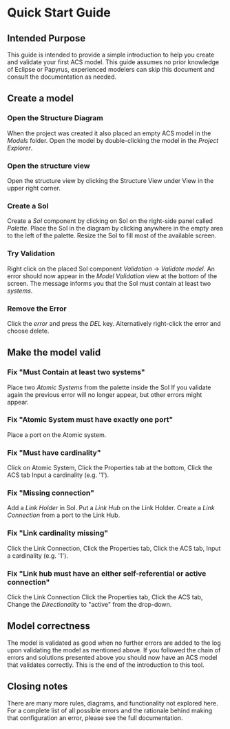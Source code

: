 # Quick Start Guide
## Intended Purpose
This guide is intended to provide a simple introduction to help you create and validate your first ACS model. This guide assumes no prior knowledge of Eclipse or Papyrus, experienced modelers can skip this document and consult the documentation as needed.

## Create a model

### Open the Structure Diagram
 When the project was created it also placed an empty ACS model in the *Models* folder. Open the model by double-clicking the model in the *Project Explorer*.
### Open the structure view
Open the structure view by clicking the Structure View under View in the upper right corner.
### Create a SoI
Create a *SoI* component by clicking on SoI on the right-side panel called *Palette*. Place the SoI in the diagram by clicking anywhere in the empty area to the left of the palette. Resize the SoI to fill most of the available screen.

### Try Validation
Right click on the placed SoI component *Validation* -> *Validate model*. An error should now appear in the *Model Validation* view at the bottom of the screen. The message informs you that the SoI must contain at least two *systems*.
### Remove the Error
Click the *error* and press the *DEL* key. Alternatively right-click the error and choose delete.

## Make the model valid

### Fix "Must Contain at least two systems"
Place two *Atomic Systems* from the palette inside the SoI If you validate again the previous error will no longer appear, but other errors might appear.

### Fix "Atomic System must have exactly one port"
Place a port on the Atomic system.

### Fix "Must have cardinality" 
Click on Atomic System, Click the Properties tab at the bottom, Click the ACS tab Input a cardinality (e.g. '1').

### Fix "Missing connection"
Add a *Link Holder* in SoI. Put a *Link Hub* on the Link Holder. Create a *Link Connection* from a port to the Link Hub.

### Fix "Link cardinality missing"
Click the Link Connection, Click the Properties tab, Click the ACS tab, Input a cardinality (e.g. '1').

### Fix "Link hub must have an either self-referential or active connection"
Click the Link Connection Click the Properties tab, Click the ACS tab, Change the *Directionality* to "active" from the drop-down.

## Model correctness
The model is validated as good when no further errors are added to the log upon validating the model as mentioned above. If you followed the chain of errors and solutions presented above you should now have an ACS model that validates correctly. This is the end of the introduction to this tool.

## Closing notes
There are many more rules, diagrams, and functionality not explored here. For a complete list of all possible errors and the rationale behind making that configuration an error, please see the full documentation.
